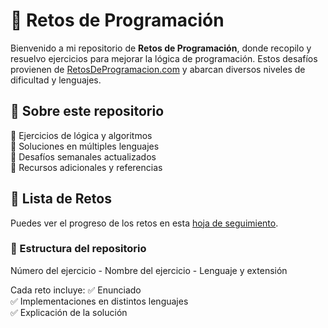 # 🚀 Retos de Programación

Bienvenido a mi repositorio de **Retos de Programación**, donde recopilo y resuelvo ejercicios para mejorar la lógica de programación. Estos desafíos provienen de [RetosDeProgramacion.com](https://retosdeprogramacion.com/) y abarcan diversos niveles de dificultad y lenguajes.

## 📌 Sobre este repositorio
🔹 Ejercicios de lógica y algoritmos  
🔹 Soluciones en múltiples lenguajes  
🔹 Desafíos semanales actualizados  
🔹 Recursos adicionales y referencias  

## 📜 Lista de Retos
Puedes ver el progreso de los retos en esta [hoja de seguimiento](https://docs.google.com/spreadsheets/d/1fzAfTAtKQ8ct9yiChvB33iuuwaiHQNeMqNLh9I7RKcU/edit?gid=0#gid=0).

### 📂 Estructura del repositorio
Número del ejercicio - Nombre del ejercicio - Lenguaje y extensión

Cada reto incluye:
✅ Enunciado  
✅ Implementaciones en distintos lenguajes  
✅ Explicación de la solución 
